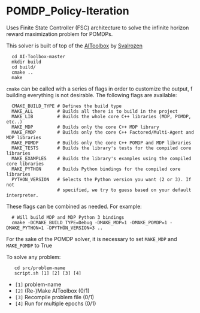 # POMDP_Policy-Iteration
Uses Finite State Controller (FSC) architecture to solve the infinite horizon reward maximization problem for POMDPs.

This solver is built of top of the [AIToolbox](https://github.com/Svalorzen/AI-Toolbox) by [Svalrozen](https://github.com/Svalorzen)

```
  cd AI-Toolbox-master
  mkdir build
  cd build/
  cmake ..
  make
```

``cmake`` can be called with a series of flags in order to customize the output, f building everything is not desirable. 
The following flags are available:

```
  CMAKE_BUILD_TYPE # Defines the build type
  MAKE_ALL         # Builds all there is to build in the project
  MAKE_LIB         # Builds the whole core C++ libraries (MDP, POMDP, etc..)
  MAKE_MDP         # Builds only the core C++ MDP library
  MAKE_FMDP        # Builds only the core C++ Factored/Multi-Agent and MDP libraries
  MAKE_POMDP       # Builds only the core C++ POMDP and MDP libraries
  MAKE_TESTS       # Builds the library's tests for the compiled core libraries
  MAKE_EXAMPLES    # Builds the library's examples using the compiled core libraries
  MAKE_PYTHON      # Builds Python bindings for the compiled core libraries
  PYTHON_VERSION   # Selects the Python version you want (2 or 3). If not
                   # specified, we try to guess based on your default interpreter.
```

These flags can be combined as needed. For example:

```
  # Will build MDP and MDP Python 3 bindings
  cmake -DCMAKE_BUILD_TYPE=Debug -DMAKE_MDP=1 -DMAKE_POMDP=1 -DMAKE_PYTHON=1 -DPYTHON_VERSION=3 ..
```

For the sake of the POMDP solver, it is necessary to set ``MAKE_MDP`` and ``MAKE_POMDP`` to True
  
To solve any problem:

```
   cd src/problem-name
   script.sh [1] [2] [3] [4]
```

   * ``[1]`` problem-name
   * ``[2]`` (Re-)Make AIToolbox (0/1)
   * ``[3]`` Recompile problem file (0/1)
   * ``[4]`` Run for multiple epochs (0/1)
